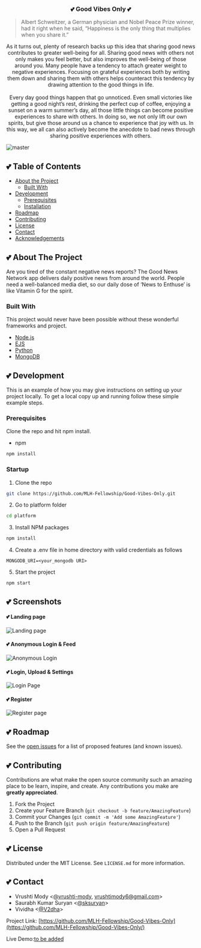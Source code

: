 

  <h3 align="center">💕 Good Vibes Only 💕</span></h3>
    <blockquote>Albert Schweitzer, a German physician and Nobel Peace Prize winner, had it right when he said, “Happiness is the only thing that multiplies when you share it.”</blockquote> 
  <p align="center">
  As it turns out, plenty of research backs up this idea that sharing good news contributes to greater well-being for all.
   Sharing good news with others not only makes you feel better, but also improves the well-being of those around you.
    Many people have a tendency to attach greater weight to negative experiences. Focusing on grateful experiences both by writing them down and sharing them with others helps counteract this tendency by drawing attention to the good things in life.
    <br><br>
  Every day good things happen that go unnoticed. Even small victories like getting a good night’s rest, drinking the perfect cup of coffee, enjoying a sunset on a warm summer’s day, all those little things can become positive experiences to share with others. In doing so, we not only lift our own spirits, but give those around us a chance to experience that joy with us. In this way, we all can also actively become the anecdote to bad news through sharing positive experiences with others.
    <br />
   
  </p>
</p>

![master](https://github.com/MLH-Fellowship/Good-Vibes-Only/workflows/master/badge.svg)

<!-- TABLE OF CONTENTS -->

## 💕 Table of Contents

- [About the Project](#about-the-project)
  - [Built With](#built-with)
- [Development](#development)
  - [Prerequisites](#prerequisites)
  - [Installation](#installation)
- [Roadmap](#roadmap)
- [Contributing](#contributing)
- [License](#license)
- [Contact](#contact)
- [Acknowledgements](#acknowledgements)

<!-- ABOUT THE PROJECT -->

## 💕 About The Project
Are you tired of the constant negative news reports? The Good News Network app delivers daily positive news from around the world. People need a well-balanced media diet, so our daily dose of ‘News to Enthuse’ is like Vitamin G for the spirit.
<!--
[![Product Name Screen Shot][product-screenshot]](https://example.com)
-->

### Built With

This project would never have been possible without these wonderful frameworks and project.

- [Node.js](https://nodejs.org)
- [EJS](https://ejs.co)
- [Python](https://www.python.org/)
- [MongoDB](https://www.mongodb.com/)


<!-- GETTING STARTED -->

## 💕 Development

This is an example of how you may give instructions on setting up your project locally.
To get a local copy up and running follow these simple example steps.


### Prerequisites

Clone the repo and hit npm install.

- npm

```sh
npm install
```

### Startup

1. Clone the repo

```sh
git clone https://github.com/MLH-Fellowship/Good-Vibes-Only.git
```

2. Go to platform folder

```sh
cd platform
```

3. Install NPM packages

```sh
npm install
```

4. Create a .env file in home directory with valid credentials as follows

```
MONGODB_URI=<your_mongodb URI>

```

5. Start the project

```JS
npm start
```

<!-- SCREENSHOTS -->


## 💕 Screenshots

#### 💕 Landing page

![Landing page](https://github.com/MLH-Fellowship/Good-Vibes-Only/blob/main/screenshots/landing.gif)


#### 💕 Anonymous Login & Feed

![Anonymous Login](https://github.com/MLH-Fellowship/Good-Vibes-Only/blob/main/screenshots/anonymous.gif)

#### 💕 Login, Upload & Settings

![Login Page](https://github.com/MLH-Fellowship/Good-Vibes-Only/blob/main/screenshots/login.gif)

#### 💕 Register

![Register page](https://github.com/MLH-Fellowship/Good-Vibes-Only/blob/main/screenshots/register.gif)

<!-- ROADMAP -->

## 💕 Roadmap

See the [open issues](https://github.com/MLH-Fellowship/Good-Vibes-Only/issues) for a list of proposed features (and known issues).

<!-- CONTRIBUTING -->

## 💕 Contributing

Contributions are what make the open source community such an amazing place to be learn, inspire, and create. Any contributions you make are **greatly appreciated**.

1. Fork the Project
2. Create your Feature Branch (`git checkout -b feature/AmazingFeature`)
3. Commit your Changes (`git commit -m 'Add some AmazingFeature'`)
4. Push to the Branch (`git push origin feature/AmazingFeature`)
5. Open a Pull Request

<!-- LICENSE -->

## 💕 License

Distributed under the MIT License. See `LICENSE.md` for more information.

<!-- CONTACT -->

## 💕 Contact

- Vrushti Mody <[@vrushti-mody](https://github.com/vrushti-mody),  vrushtimody6@gmail.com>
- Saurabh Kumar Suryan <[@sksuryan](https://github.com/sksuryan)>
- Vividha <[@V2dha](https://github.com/V2dha)>

Project Link: [https://github.com/MLH-Fellowship/Good-Vibes-Only](https://github.com/MLH-Fellowship/Good-Vibes-Only/)

Live Demo:[to be added](https://github.com/MLH-Fellowship/Good-Vibes-Only/)
